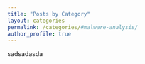 ```yaml
---
title: "Posts by Category"
layout: categories
permalink: /categories/#malware-analysis/
author_profile: true
---
```


sadsadasda
